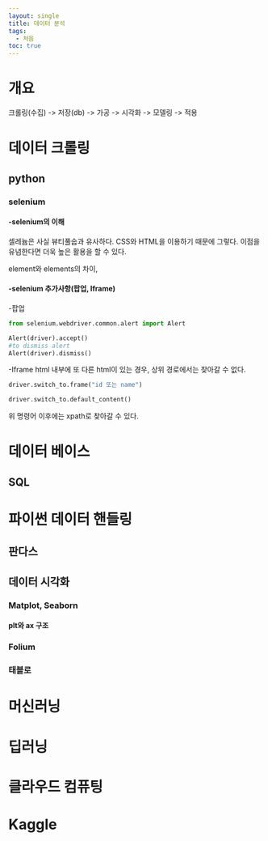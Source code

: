 ```yaml
---
layout: single
title: 데이터 분석
tags:
  - 처음
toc: true
---
```

# 개요
크롤링(수집) -> 저장(db) -> 가공 -> 시각화 -> 모델링 -> 적용

# 데이터 크롤링
## python
### selenium
#### -selenium의 이해
셀레늄은 사실 뷰티풀숩과 유사하다. CSS와 HTML을 이용하기 때문에 그렇다. 이점을 유념한다면 더욱 높은 활용을 할 수 있다.

element와 elements의 차이,


#### -selenium 추가사항(팝업, Iframe)
-팝업
```python
from selenium.webdriver.common.alert import Alert

Alert(driver).accept()
#to dismiss alert
Alert(driver).dismiss()
```

-Iframe
html 내부에 또 다른 html이 있는 경우, 상위 경로에서는 찾아갈 수 없다.
```python
driver.switch_to.frame("id 또는 name")

driver.switch_to.default_content()
```
위 명령어 이후에는 xpath로 찾아갈 수 있다.





# 데이터 베이스
## SQL

# 파이썬 데이터 핸들링
## 판다스

## 데이터 시각화
### Matplot, Seaborn
#### plt와 ax 구조






### Folium
	
### 태블로

# 머신러닝


# 딥러닝

# 클라우드 컴퓨팅

# Kaggle


